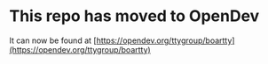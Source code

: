 # This repo has moved to OpenDev

It can now be found at [https://opendev.org/ttygroup/boartty](https://opendev.org/ttygroup/boartty)
